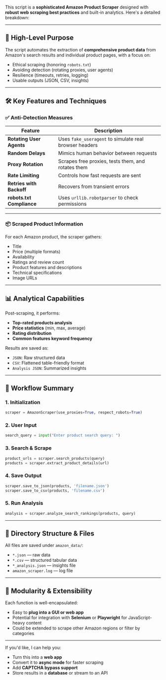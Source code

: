 This script is a **sophisticated Amazon Product Scraper** designed with **robust web scraping best practices** and built-in analytics. Here's a detailed breakdown:

---

## 🧠 **High-Level Purpose**

The script automates the extraction of **comprehensive product data** from Amazon's search results and individual product pages, with a focus on:

* Ethical scraping (honoring `robots.txt`)
* Avoiding detection (rotating proxies, user agents)
* Resilience (timeouts, retries, logging)
* Usable outputs (JSON, CSV, insights)

---

## 🛠️ **Key Features and Techniques**

### ✅ Anti-Detection Measures

| Feature                   | Description                                            |
| ------------------------- | ------------------------------------------------------ |
| **Rotating User Agents**  | Uses `fake_useragent` to simulate real browser headers |
| **Random Delays**         | Mimics human behavior between requests                 |
| **Proxy Rotation**        | Scrapes free proxies, tests them, and rotates them     |
| **Rate Limiting**         | Controls how fast requests are sent                    |
| **Retries with Backoff**  | Recovers from transient errors                         |
| **robots.txt Compliance** | Uses `urllib.robotparser` to check permissions         |

---

### 📦 Scraped Product Information

For each Amazon product, the scraper gathers:

* Title
* Price (multiple formats)
* Availability
* Ratings and review count
* Product features and descriptions
* Technical specifications
* Image URLs

---

## 📊 Analytical Capabilities

Post-scraping, it performs:

* **Top-rated products analysis**
* **Price statistics** (min, max, average)
* **Rating distribution**
* **Common features keyword frequency**

Results are saved as:

* `JSON`: Raw structured data
* `CSV`: Flattened table-friendly format
* `Analysis JSON`: Summarized insights

---

## 🔄 Workflow Summary

### 1. **Initialization**

```python
scraper = AmazonScraper(use_proxies=True, respect_robots=True)
```

### 2. **User Input**

```python
search_query = input("Enter product search query: ")
```

### 3. **Search & Scrape**

```python
product_urls = scraper.search_products(query)
products = scraper.extract_product_details(url)
```

### 4. **Save Output**

```python
scraper.save_to_json(products, 'filename.json')
scraper.save_to_csv(products, 'filename.csv')
```

### 5. **Run Analysis**

```python
analysis = scraper.analyze_search_rankings(products, query)
```

---

## 📁 Directory Structure & Files

All files are saved under `amazon_data/`:

* `*.json` — raw data
* `*.csv` — structured tabular data
* `*_analysis.json` — insights file
* `amazon_scraper.log` — log file

---

## 🧩 Modularity & Extensibility

Each function is well-encapsulated:

* Easy to **plug into a GUI or web app**
* Potential for integration with **Selenium** or **Playwright** for JavaScript-heavy content
* Could be extended to scrape other Amazon regions or filter by categories

---

If you'd like, I can help you:

* Turn this into a **web app**
* Convert it to **async mode** for faster scraping
* Add **CAPTCHA bypass support**
* Store results in a **database** or stream to an API

